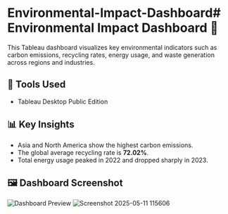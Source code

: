 # Environmental-Impact-Dashboard# Environmental Impact Dashboard 🌱

This Tableau dashboard visualizes key environmental indicators such as carbon emissions, recycling rates, energy usage, and waste generation across regions and industries.

## 🔧 Tools Used
- Tableau Desktop Public Edition

## 📊 Key Insights
- Asia and North America show the highest carbon emissions.
- The global average recycling rate is **72.02%**.
- Total energy usage peaked in 2022 and dropped sharply in 2023.

## 🖼 Dashboard Screenshot
![Dashboard Preview](Screenshot_2025-05-11_115606.png)
![Screenshot 2025-05-11 115606](https://github.com/user-attachments/assets/79ac28a6-805a-4dd8-9bdc-5a82a665c7bc)
